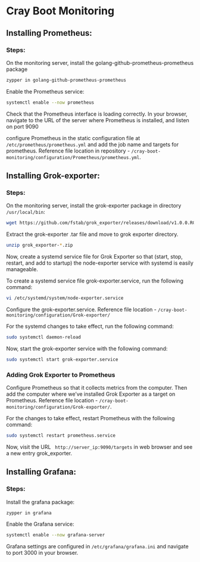 # Cray Boot Monitoring
## Installing Prometheus:

### Steps:

On the monitoring server, install the golang-github-prometheus-prometheus package
	
```bash
zypper in golang-github-prometheus-prometheus
```

Enable the Prometheus service:

```bash
systemctl enable --now prometheus
```

Check that the Prometheus interface is loading correctly. In your browser, navigate to the URL of the server where Prometheus is installed, and listen on port 9090

configure Prometheus in the static configuration file at `/etc/prometheus/prometheus.yml` and add the job name and targets for prometheus. Reference file location in repository - `/cray-boot-monitoring/configuration/Prometheus/prometheus.yml`.


## Installing Grok-exporter:

### Steps:

On the monitoring server, install the grok-exporter package in directory `/usr/local/bin`:

```bash
wget https://github.com/fstab/grok_exporter/releases/download/v1.0.0.RC2/grok_exporter-1.0.0.RC2.linux-amd64.zip
```

Extract the grok-exporter .tar file and move to grok exporter directory.

```bash
unzip grok_exporter-*.zip
```

Now, create a systemd service file for Grok Exporter so that (start, stop, restart, and add to startup) the node-exporter service with systemd is easily manageable.

To create a systemd service file grok-exporter.service, run the following command:

```bash
vi /etc/systemd/system/node-exporter.service
```

Configure the grok-exporter.service. Reference file location - `/cray-boot-monitoring/configuration/Grok-exporter/`

For the systemd changes to take effect, run the following command:

```bash
sudo systemctl daemon-reload
```

Now, start the grok-exporter service with the following command:

```bash
sudo systemctl start grok-exporter.service
```

### Adding Grok Exporter to Prometheus

Configure Prometheus so that it collects metrics from the computer. Then add the computer where we’ve installed Grok Exporter as a target on Prometheus. Reference file location - `/cray-boot-monitoring/configuration/Grok-exporter/`.

For the changes to take effect, restart Prometheus with the following command:

```bash
sudo systemctl restart prometheus.service
```

Now, visit the URL ` http://server_ip:9090/targets`  in web browser and see a new entry grok_exporter.


## Installing Grafana:

### Steps:

Install the grafana package:

```bash
zypper in grafana
```

Enable the Grafana service:

```bash
systemctl enable --now grafana-server
```

Grafana settings are configured in `/etc/grafana/grafana.ini` and navigate to port 3000 in your browser.
